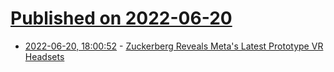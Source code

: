 # [Published on 2022-06-20](index.md)

* [2022-06-20, 18:00:52](https://news.ycombinator.com/item?id=31813443) - [Zuckerberg Reveals Meta's Latest Prototype VR Headsets](https://www.roadtovr.com/meta-vr-headset-prototypes-visual-fidelity-indistinguishable-from-reality/)
